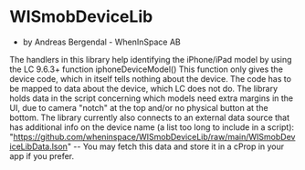 # WISmobDeviceLib 
- by Andreas Bergendal - WhenInSpace AB

The handlers in this library help identifying the iPhone/iPad model by using the LC 9.6.3+ function iphoneDeviceModel()
This function only gives the device code, which in itself tells nothing about the device. 
The code has to be mapped to data about the device, which LC does not do.
The library holds data in the script concerning which models need extra margins in the UI,
due to camera "notch" at the top and/or no physical button at the bottom.
The library currently also connects to an external data source that has additional info on the device name (a list too long to include in a script):
"https://github.com/wheninspace/WISmobDeviceLib/raw/main/WISmobDeviceLibData.lson" -- You may fetch this data and store it in a cProp in your app if you prefer.
